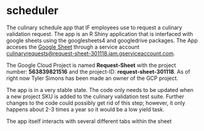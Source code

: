 # scheduler
The culinary schedule app that IF employees use to request a culinary validation request. The app is an R Shiny application that is interfaced with google sheets using the googlesheets4 and googledrive packages. The App acceses the [Google Sheet](https://docs.google.com/spreadsheets/d/1csfs8FjOVuRANGkj28F7FJqLAG2FFV3FA4qvZppgu5A/edit?usp=sharing) through a service account culinaryrequests@request-sheet-301118.iam.gserviceaccount.com. 

The Google Cloud Project is named **Request-Sheet** with the project number: **563839821516** and the project-ID: **request-sheet-301118**. As of right now Tyler Simons has been made an owner of the GCP project. 

The app is in a very stable state. The code only needs to be updated when a new project SKU is added to the culinary validation test suite. Further changes to the code could possibly get rid of this step; however, it only happens about 2-3 times a year so it would be a low yield task.

The app itself interacts with several different tabs within the sheet
